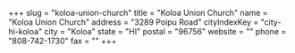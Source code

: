 +++
slug = "koloa-union-church"
title = "Koloa Union Church"
name = "Koloa Union Church"
address = "3289 Poipu Road"
cityIndexKey = "city-hi-koloa"
city = "Koloa"
state = "HI"
postal = "96756"
website = ""
phone = "808-742-1730"
fax = ""
+++
